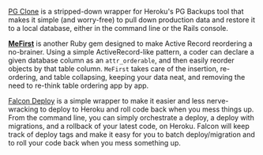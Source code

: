 [PG Clone](https://github.com/sashafklein/pgclone) is a stripped-down wrapper for Heroku's PG Backups tool that makes it simple (and worry-free) to pull down production data and restore it to a local database, either in the command line or the Rails console.

[**MeFirst**](https://github.com/sashafklein/me_first) is another Ruby gem designed to make Active Record reordering a no-brainer. Using a simple ActiveRecord-like pattern, a coder can declare a given database column as an `attr_orderable`, and then easily reorder objects by that table column. `MeFirst` takes care of the insertion, re-ordering, and table collapsing, keeping your data neat, and removing the need to re-think table ordering app by app.

[Falcon Deploy](https://github.com/sashafklein/falcon) is a simple wrapper to make it easier and less nerve-wracking to deploy to Heroku and roll code back when you mess things up. From the command line, you can simply orchestrate a deploy, a deploy with migrations, and a rollback of your latest code, on Heroku. Falcon will keep track of deploy tags and make it easy for you to batch deploy/migration and to roll your code back when you mess something up.
